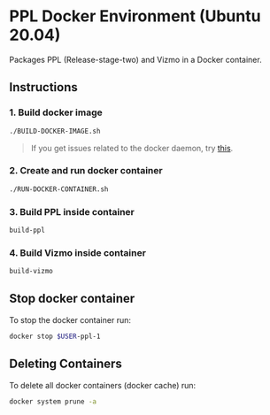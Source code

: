 # PPL Docker Environment (Ubuntu 20.04)
Packages PPL (Release-stage-two) and Vizmo in a Docker container.

## Instructions
### 1. Build docker image

```sh
./BUILD-DOCKER-IMAGE.sh
```

> If you get issues related to the docker daemon, try [this](https://medium.com/@praveenadoni4456/error-got-permission-denied-while-trying-to-connect-to-the-docker-daemon-socket-at-e68bfab8146a).

### 2. Create and run docker container

```sh
./RUN-DOCKER-CONTAINER.sh
```

### 3. Build PPL inside container

```sh
build-ppl
```

### 4. Build Vizmo inside container

```sh
build-vizmo
```

## Stop docker container

To stop the docker container run:

```sh
docker stop $USER-ppl-1
```

## Deleting Containers

To delete all docker containers (docker cache) run:

```sh
docker system prune -a
```

